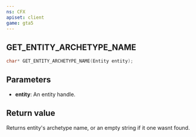 ```yaml
---
ns: CFX
apiset: client
game: gta5
---
```

## GET_ENTITY_ARCHETYPE_NAME

```c
char* GET_ENTITY_ARCHETYPE_NAME(Entity entity);
```


## Parameters
* **entity**: An entity handle.

## Return value
Returns entity's archetype name, or an empty string if it one wasnt found.
